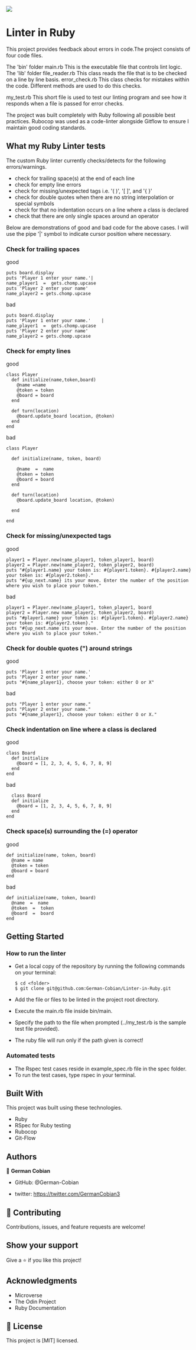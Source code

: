![](https://img.shields.io/badge/Microverse-blueviolet)

# Linter in Ruby

This project provides feedback about errors in code.The project consists of four code files.

  The 'bin' folder
  main.rb This is the executable file that controls lint logic.
  The 'lib' folder
  file_reader.rb This class reads the file that is to be checked on a line by line basis.
  error_check.rb This class checks for mistakes within the code. Different methods are used to do this checks.

  my_test.rb This short file is used to test our linting program and see how it responds when a file is passed for error checks.

The project was built completely with Ruby following all possible best practices. Rubocop was used as a code-linter alongside Gitflow to ensure I maintain good coding standards.


## What my Ruby Linter tests

The custom Ruby linter currently checks/detects for the following errors/warnings.

- check for trailing space(s) at the end of each line
- check for empty line errors
- check for missing/unexpected tags i.e. '( )', '[ ]', and '{ }'
- check for double quotes when there are no string interpolation or special symbols
- check for that no indentation occurs on a line where a class is declared
- check that there are only single spaces around an operator

Below are demonstrations of good and bad code for the above cases. I will use the pipe '|' symbol to indicate cursor position where necessary.


### Check for trailing spaces
  
  good
  
    puts board.display
    puts 'Player 1 enter your name.'|   
    name_player1  =  gets.chomp.upcase
    puts 'Player 2 enter your name'
    name_player2 = gets.chomp.upcase  
  
  bad
  
    puts board.display
    puts 'Player 1 enter your name.'    | 
    name_player1  =  gets.chomp.upcase
    puts 'Player 2 enter your name'
    name_player2 = gets.chomp.upcase


### Check for empty lines
  
  good
  
    class Player
      def initialize(name,token,board)
        @name =name
        @token = token
        @board = board
      end
      
      def turn(location)
        @board.update_board location, @token)
      end
    end

  bad
  
    class Player

      def initialize(name, token, board)

        @name  =  name
        @token = token
        @board = board
      end

      def turn(location)
        @board.update_board location, @token)

      end

    end


### Check for missing/unexpected tags

  good
  
    player1 = Player.new(name_player1, token_player1, board)
    player2 = Player.new(name_player2, token_player2, board)
    puts "#{player1.name} your token is: #{player1.token}. #{player2.name} your token is: #{player2.token}."
    puts "#{up_next.name} its your move. Enter the number of the position where you wish to place your token."

  bad
  
    player1 = Player.new(name_player1, token_player1, board
    player2 = Player.new name_player2, token_player2, board)
    puts "#player1.name} your token is: #{player1.token}. #{player2.name} your token is: #{player2.token}."
    puts "#{up_next.name its your move. Enter the number of the position where you wish to place your token."
    

### Check for double quotes (") around strings
    
  good
  
    puts 'Player 1 enter your name.'   
    puts 'Player 2 enter your name.'
    puts "#{name_player1}, choose your token: either O or X"

  bad
  
    puts "Player 1 enter your name."   
    puts "Player 2 enter your name."
    puts "#{name_player1}, choose your token: either O or X."


### Check indentation on line where a class is declared
  
  good
  
    class Board
      def initialize
        @board = [1, 2, 3, 4, 5, 6, 7, 8, 9]
      end
    end
  
  bad
  
      class Board
      def initialize
        @board = [1, 2, 3, 4, 5, 6, 7, 8, 9]
      end
    end


### Check space(s) surrounding the (=) operator

  good
  
    def initialize(name, token, board)
      @name = name
      @token = token
      @board = board
    end

  bad
  
    def initialize(name, token, board)
      @name  =  name
      @token  =  token
      @board  =  board
    end


## Getting Started


### How to run the linter


- Get a local copy of the repository by running the following commands on your terminal:

      $ cd <folder>    
      $ git clone git@github.com:German-Cobian/Linter-in-Ruby.git
   
- Add the file or files to be linted in the project root directory.
- Execute the main.rb file inside bin/main.
- Specify the path to the file when prompted (../my_test.rb is the sample test file provided).
- The ruby file will run only if the path given is correct!


### Automated tests

- The Rspec test cases reside in example_spec.rb file in the spec folder.
- To run the test cases, type rspec in your terminal.


## Built With

This project was built using these technologies.

- Ruby
- RSpec for Ruby testing
- Rubocop
- Git-Flow


## Authors

👤 **German Cobian**

- GitHub: @German-Cobian

- twitter: https://twitter.com/GermanCobian3


## 🤝 Contributing

Contributions, issues, and feature requests are welcome!


## Show your support

Give a ⭐️ if you like this project!


## Acknowledgments

- Microverse
- The Odin Project
- Ruby Documentation


## 📝 License

This project is [MIT] licensed.